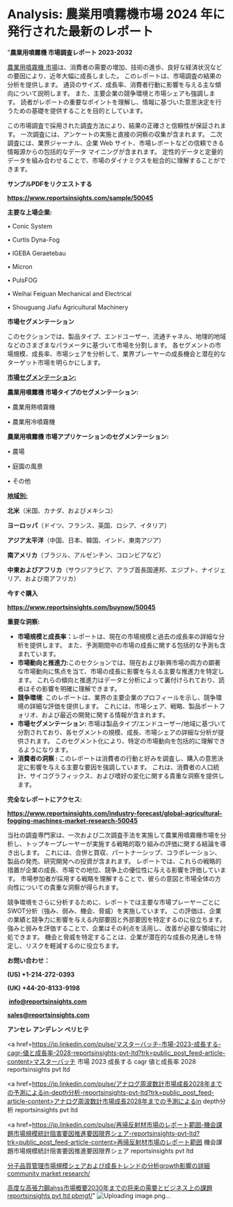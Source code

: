 # Analysis: 農業用噴霧機市場 2024 年に発行された最新のレポート

"<strong>農業用噴霧機 市場調査レポート 2023-2032</strong>

<a href=https://www.reportsinsights.com/sample/50045>農業用噴霧機 市場</a>は、消費者の需要の増加、技術の進歩、良好な経済状況などの要因により、近年大幅に成長しました。 このレポートは、市場調査の結果の分析を提供します。 通貨のサイズ、成長率、消費者行動に影響を与える主な傾向について説明します。 また、主要企業の競争環境と市場シェアも強調します。 読者がレポートの重要なポイントを理解し、情報に基づいた意思決定を行うための基礎を提供することを目的としています。

この市場調査で採用された調査方法により、結果の正確さと信頼性が保証されます。 一次調査には、アンケートの実施と直接の洞察の収集が含まれます。 二次調査には、業界ジャーナル、企業 Web サイト、市場レポートなどの信頼できる情報源からの包括的なデータ マイニングが含まれます。 定性的データと定量的データを組み合わせることで、市場のダイナミクスを総合的に理解することができます。

<strong><b>サンプルPDFをリクエストする</b></strong>

<a href=https://www.reportsinsights.com/sample/50045><strong><u>https://www.reportsinsights.com/sample/50045</u></strong></a>

<strong>主要な上場企業:</strong>

• Conic System

• Curtis Dyna-Fog

• IGEBA Geraetebau

• Micron

• PulsFOG

• Weihai Feiguan Mechanical and Electrical

• Shouguang Jiafu Agricultural Machinery

<strong>市場セグメンテーション</strong>

このセクションでは、製品タイプ、エンドユーザー、流通チャネル、地理的地域などのさまざまなパラメータに基づいて市場を分割します。 各セグメントの市場規模、成長率、市場シェアを分析して、業界プレーヤーの成長機会と潜在的なターゲット市場を明らかにします。

<strong><u>市場セグメンテーション</u></strong><strong><u>:</u></strong>

<strong>農業用噴霧機 市場タイプのセグメンテーション:</strong>

• 農業用熱噴霧機

• 農業用冷噴霧機

<strong>農業用噴霧機 市場アプリケーションのセグメンテーション:</strong>

• 農場

• 庭園の風景

• その他

<strong><u>地域別</u></strong><strong><u>:</u></strong>

<strong>北米</strong>（米国、カナダ、およびメキシコ）

<strong>ヨーロッパ</strong>（ドイツ、フランス、英国、ロシア、イタリア）

<strong>アジア太平洋</strong>（中国、日本、韓国、インド、東南アジア）

<strong>南アメリカ</strong>（ブラジル、アルゼンチン、コロンビアなど）

<strong>中東およびアフリカ</strong>（サウジアラビア、アラブ首長国連邦、エジプト、ナイジェリア、および南アフリカ）

<strong>今すぐ購入</strong>

<a href=https://www.reportsinsights.com/buynow/50045><strong><u>https://www.reportsinsights.com/buynow/50045</u></strong></a>

<strong>重要な洞察:</strong>
<ul>
  <li><strong>市場規模と成長率：</strong>レポートは、現在の市場規模と過去の成長率の詳細な分析を提供します。 また、予測期間中の市場の成長に関する包括的な予測も含まれています。</li>
  <li><strong>市場動向と推進力:</strong>このセクションでは、現在および新興市場の両方の顕著な市場動向に焦点を当て、市場の成長に影響を与える主要な推進力を特定します。 これらの傾向と推進力はデータと分析によって裏付けられており、読者はその影響を明確に理解できます。</li>
  <li><strong>競争環境</strong>: このレポートは、業界の主要企業のプロフィールを示し、競争環境の詳細な評価を提供します。 これには、市場シェア、戦略、製品ポートフォリオ、および最近の開発に関する情報が含まれます。</li>
  <li><strong>市場セグメンテーション: </strong>市場は製品タイプ/エンドユーザー/地域に基づいて分割されており、各セグメントの規模、成長、市場シェアの詳細な分析が提供されます。 このセグメント化により、特定の市場動向を包括的に理解できるようになります。</li>
  <li><strong>消費者の洞察 : </strong>このレポートは消費者の行動と好みを調査し、購入の意思決定に影響を与える主要な要因を強調しています。 これは、消費者の人口統計、サイコグラフィックス、および嗜好の変化に関する貴重な洞察を提供します。</li>
</ul>
<strong>完全なレポートにアクセス:</strong>

<a href=https://www.reportsinsights.com/industry-forecast/global-agricultural-fogging-machines-market-research-50045><strong><u><b>https://www.reportsinsights.com/industry-forecast/global-agricultural-fogging-machines-market-research-50045</b></u></strong></a>

当社の調査専門家は、一次および二次調査手法を実施して農業用噴霧機市場を分析し、トップキープレーヤーが実施する戦略的取り組みの評価に関する結論を導き出します。 これには、合併と買収、パートナーシップ、コラボレーション、製品の発売、研究開発への投資が含まれます。 レポートでは、これらの戦略的措置が企業の成長、市場での地位、競争上の優位性に与える影響を評価しています。 市場参加者が採用する戦略を理解することで、彼らの意図と市場全体の方向性についての貴重な洞察が得られます。

競争環境をさらに分析するために、レポートでは主要な市場プレーヤーごとにSWOT分析（強み、弱み、機会、脅威）を実施しています。 この評価は、企業の業績と競争力に影響を与える内部要因と外部要因を特定するのに役立ちます。 強みと弱みを評価することで、企業はその利点を活用し、改善が必要な領域に対処できます。 機会と脅威を特定することは、企業が潜在的な成長の見通しを特定し、リスクを軽減するのに役立ちます。

<strong>お問い合わせ：</strong>

<strong>(US) +1-214-272-0393</strong>

<strong>(UK) +44-20-8133-9198</strong>

<strong> </strong><a href=info@reportsinsights.com><strong><u>info@reportsinsights.com</u></strong></a>

<a href=sales@reportsinsights.com><strong><u>sales@reportsinsights.com</u></strong></a>

<strong>アンセレ アンデレン ベリヒテ</strong>

<a href=https://jp.linkedin.com/pulse/マスターバッチ-市場-2023-成長する-cagr-値と成長率-2028-reportsinsights-pvt-ltd?trk=public_post_feed-article-content>マスターバッチ 市場 2023 成長する cagr 値と成長率 2028 reportsinsights pvt ltd</a>

<a href=https://jp.linkedin.com/pulse/アナログ周波数計市場成長2028年までの予測によるin-depth分析-reportsinsights-pvt-ltd?trk=public_post_feed-article-content>アナログ周波数計市場成長2028年までの予測によるin depth分析 reportsinsights pvt ltd</a>

<a href=https://jp.linkedin.com/pulse/再帰反射材市場のレポート範囲-機会課題市場規模統計阻害要因推進要因限界シェア-reportsinsights-pvt-ltd?trk=public_post_feed-article-content>再帰反射材市場のレポート範囲 機会課題市場規模統計阻害要因推進要因限界シェア reportsinsights pvt ltd</a>

<a href=https://www.linkedin.com/pulse/分子品質管理市場規模シェアおよび成長トレンドの分析growth影響の詳細-community-market-research/>分子品質管理市場規模シェアおよび成長トレンドの分析growth影響の詳細 community market research/</a>

<a href=https://www.linkedin.com/pulse/高度な高張力鋼ahss市場概要2030年までの将来の需要とビジネス上の課題-reportsinsights-pvt-ltd-pbmgf/>高度な高張力鋼ahss市場概要2030年までの将来の需要とビジネス上の課題 reportsinsights pvt ltd pbmgf/</a>"
![Uploading image.png…]()
